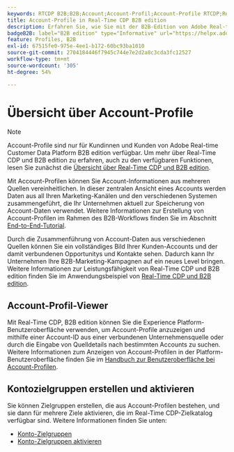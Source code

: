 ```yaml
---
keywords: RTCDP B2B;B2B;Account;Account-Profil;Account-Profile RTCDP;Real-Time Customer Data Platform;
title: Account-Profile in Real-Time CDP B2B edition
description: Erfahren Sie, wie Sie mit der B2B-Edition von Adobe Real-time Customer Data Platform Kontoinformationen aus verschiedenen Quellen mithilfe von Kontoprofilen vereinheitlichen können.
badgeB2B: label="B2B edition" type="Informative" url="https://helpx.adobe.com/legal/product-descriptions/real-time-customer-data-platform-b2b-edition-prime-and-ultimate-packages.html newtab=true"
feature: Profiles, B2B
exl-id: 67515fe0-975e-4ee1-b172-60bc93ba1010
source-git-commit: 2704184446f7945c744e7e2d2a8c3cda3fc12527
workflow-type: tm+mt
source-wordcount: '305'
ht-degree: 54%

---
```


# Übersicht über Account-Profile

>[!NOTE]
>
>Account-Profile sind nur für Kundinnen und Kunden von Adobe Real-time Customer Data Platform B2B edition verfügbar. Um mehr über Real-Time CDP und B2B edition zu erfahren, auch zu den verfügbaren Funktionen, lesen Sie zunächst die [Übersicht über Real-Time CDP und B2B edition](../b2b-overview.md).

Mit Account-Profilen können Sie Account-Informationen aus mehreren Quellen vereinheitlichen. In dieser zentralen Ansicht eines Accounts werden Daten aus all Ihren Marketing-Kanälen und den verschiedenen Systemen zusammengeführt, die Ihr Unternehmen aktuell zur Speicherung von Account-Daten verwendet. Weitere Informationen zur Erstellung von Account-Profilen im Rahmen des B2B-Workflows finden Sie im Abschnitt [End-to-End-Tutorial](../b2b-tutorial.md).

Durch die Zusammenführung von Account-Daten aus verschiedenen Quellen können Sie ein vollständiges Bild Ihrer Kunden-Accounts und der damit verbundenen Opportunitys und Kontakte sehen. Dadurch kann Ihr Unternehmen Ihre B2B-Marketing-Kampagnen auf ein neues Level bringen. Weitere Informationen zur Leistungsfähigkeit von Real-Time CDP und B2B edition finden Sie im Anwendungsbeispiel von [Real-Time CDP und B2B edition](../b2b-use-case.md).

## Account-Profil-Viewer

Mit Real-Time CDP, B2B edition können Sie die Experience Platform-Benutzeroberfläche verwenden, um Account-Profile anzuzeigen und mithilfe einer Account-ID aus einer verbundenen Unternehmensquelle oder durch die Eingabe von Quelldetails nach bestimmten Accounts zu suchen. Weitere Informationen zum Anzeigen von Account-Profilen in der Platform-Benutzeroberfläche finden Sie im [Handbuch zur Benutzeroberfläche bei Account-Profilen](account-profile-ui-guide.md).

## Kontozielgruppen erstellen und aktivieren

Sie können Zielgruppen erstellen, die aus Account-Profilen bestehen, und sie dann für mehrere Ziele aktivieren, die im Real-Time CDP-Zielkatalog verfügbar sind. Weitere Informationen finden Sie unten:

* [Konto-Zielgruppen](/help/segmentation/ui/account-audiences.md)
* [Konto-Zielgruppen aktivieren](/help/destinations/ui/activate-account-audiences.md)
